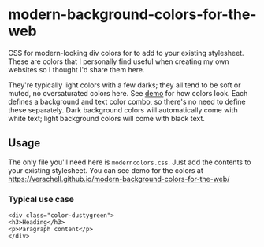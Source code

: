# modern-background-colors-for-the-web
CSS for modern-looking div colors for to add to your existing stylesheet. These are colors that I personally find useful when creating my own websites so I thought I'd share them here. 

They're typically light colors with a few darks; they all tend to be soft or muted, no oversaturated colors here. See [demo](https://verachell.github.io/modern-background-colors-for-the-web/) for how colors look. Each defines a background and text color combo, so there's no need to define these separately. Dark background colors will automatically come with white text; light background colors will come with black text.

## Usage
The only file you'll need here is `moderncolors.css`. Just add the contents to your existing stylesheet.
You can see demo for the colors at https://verachell.github.io/modern-background-colors-for-the-web/ 

### Typical use case
```
<div class="color-dustygreen">
<h3>Heading</h3>
<p>Paragraph content</p>
</div>
```
